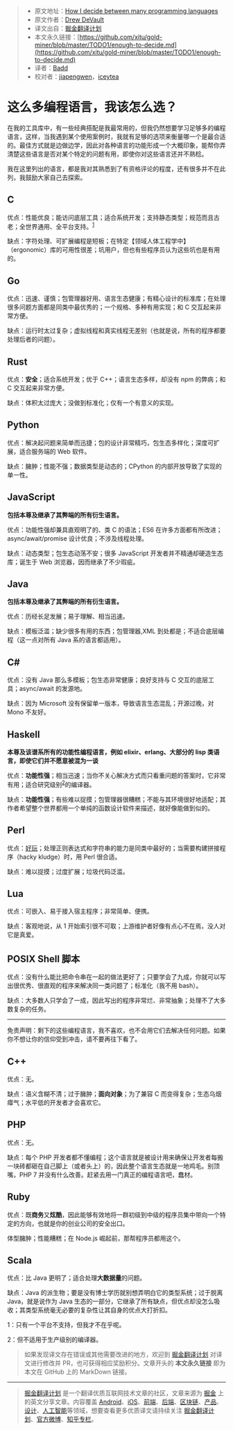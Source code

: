 > * 原文地址：[How I decide between many programming languages](https://drewdevault.com/2019/09/08/Enough-to-decide.html)
> * 原文作者：[Drew DeVault](https://drewdevault.com)
> * 译文出自：[掘金翻译计划](https://github.com/xitu/gold-miner)
> * 本文永久链接：[https://github.com/xitu/gold-miner/blob/master/TODO1/enough-to-decide.md](https://github.com/xitu/gold-miner/blob/master/TODO1/enough-to-decide.md)
> * 译者：[Badd](https://juejin.im/user/5b0f6d4b6fb9a009e405dda1)
> * 校对者：[jiapengwen](https://github.com/jiapengwen)，[iceytea](https://github.com/iceytea)

# 这么多编程语言，我该怎么选？

在我的工具库中，有一些经典搭配是我最常用的，但我仍然想要学习足够多的编程语言，这样，当我遇到某个使用案例时，我就有足够的选项来衡量哪一个是最合适的。最佳方式就是边做边学，因此对各种语言的功能形成一个大概印象，能帮你弄清楚这些语言是否对某个特定的问题有用，即使你对这些语言还并不熟稔。

我在这里列出的语言，都是我对其熟悉到了有资格评论的程度，还有很多并不在此列，我鼓励大家自己去探索。

## C

优点：性能优良；能访问底层工具；适合系统开发；支持静态类型；规范而且古老；全世界通用、全平台支持。<sup>[1](#footnote1)</sup>

缺点：字符处理、可扩展编程是短板；在特定【领域人体工程学中】（ergonomic）库的可用性很差；坑用户，但也有些程序员认为这些坑也是有用的。

## Go

优点：迅速、谨慎；包管理器好用、语言生态健康；有精心设计的标准库；在处理很多问题方面都是同类中最优秀的；一个规格、多种有用实现；和 C 交互起来非常方便。

缺点：运行时太过复杂；虚拟线程和真实线程无差别（也就是说，所有的程序都要处理后者的问题）。

## Rust

优点：**安全**；适合系统开发；优于 C++；语言生态多样，却没有 npm 的弊病；和 C 交互起来非常方便。

缺点：体积太过庞大；没做到标准化；仅有一个有意义的实现。

## Python

优点：解决起问题来简单而迅捷；包的设计非常精巧，包生态多样化；深度可扩展，适合服务端的 Web 软件。

缺点：臃肿；性能不强；数据类型是动态的；CPython 的内部开放导致了实现的单一性。

## JavaScript

**包括本尊及继承了其弊端的所有衍生语言。**

优点：功能性强却兼具直观明了的、类 C 的语法；ES6 在许多方面都有所改进；async/await/promise 设计优良；不涉及线程处理。

缺点：动态类型；包生态动荡不安；很多 JavaScript 开发者并不精通却硬造生态库；诞生于 Web 浏览器，因而继承了不少瑕疵。

## Java

**包括本尊及继承了其弊端的所有衍生语言。**

优点：历经长足发展；易于理解、相当迅速。

缺点：模板泛滥；缺少很多有用的东西；包管理器,XML 到处都是；不适合底层编程（这一点对所有 Java 系的语言都适用）。

## C#

优点：没有 Java 那么多模板；包生态非常健康；良好支持与 C 交互的底层工具；async/await 的发源地。

缺点：因为 Microsoft 没有保留单一版本，导致语言生态混乱；开源过晚，对 Mono 不友好。

## Haskell

**本尊及该谱系所有的功能性编程语言，例如 elixir、erlang、大部分的 lisp 类语言，即使它们并不愿意被混为一谈**

优点：**功能性强**；相当迅速；当你不关心解决方式而只看重问题的答案时，它非常有用；适合研究级别<sup>[2](#footnote2)</sup>的编译器。

缺点：**功能性强**；有些难以捉摸；包管理器很糟糕；不能与其环境很好地适配；其作者希望整个世界都用一个单纯的函数设计软件来描述，就好像能做到似的。

## Perl

优点：[好玩](https://github.com/Perl/perl5/blob/blead/Configure)；处理正则表达式和字符串的能力是同类中最好的；当需要构建拼接程序（hacky kludge）时，用 Perl 很合适。

缺点：难以捉摸；过度扩展；垃圾代码泛滥。

## Lua

优点：可嵌入、易于接入宿主程序；非常简单、便携。

缺点：客观地说，从 1 开始索引很不可取；上游维护者好像有点心不在焉，没人对它是真爱。

## POSIX Shell 脚本

优点：没有什么能比把命令串在一起的做法更好了；只要学会了九成，你就可以写出很优秀、很直观的程序来解决同一类问题了；标准化（我不用 bash）。

缺点：大多数人只学会了一成，因此写出的程序非常烂、非常抽象；处理不了大多数复杂的任务。

---

免责声明：剩下的这些编程语言，我不喜欢，也不会用它们去解决任何问题。如果你不想让你的信仰受到冲击，请不要再往下看了。

## C++

优点：无。

缺点：语义含糊不清；过于臃肿；**面向对象**；为了兼容 C 而变得复杂；生态乌烟瘴气；水平低的开发者才会喜欢它。

## PHP

优点：无。

缺点：每个 PHP 开发者都不懂编程；这个语言就是被设计用来确保让开发者每搬一块砖都砸在自己脚上（或者头上）的，因此整个语言生态就是一地鸡毛。别顶嘴，PHP 7 并没有什么改善。赶紧去用一门真正的编程语言吧，蠢材。

## Ruby

优点：既**商务**又**炫酷**，因此能够有效地将一群初级到中级的程序员集中带向一个特定的方向，也就是你的创业公司的安全出口。

体型臃肿；性能糟糕；在 Node.js 崛起前，那帮程序员都用这个。

## Scala

优点：比 Java 更明了；适合处理**大数据量**的问题。

缺点：Java 的派生物；要是没有博士学历就别想弄明白它的类型系统；过于脱离 Java，就是说作为 Java 生态的一部分，它继承了所有缺点，但优点却没怎么吸收；其类型系统毫无必要的复杂性让其自身的优点大打折扣。

<a name="footnote1">1</a>：只有一个平台不支持，但我才不在乎呢。
    
<a name="footnote2">2</a>：但不适用于生产级别的编译器。

> 如果发现译文存在错误或其他需要改进的地方，欢迎到 [掘金翻译计划](https://github.com/xitu/gold-miner) 对译文进行修改并 PR，也可获得相应奖励积分。文章开头的 **本文永久链接** 即为本文在 GitHub 上的 MarkDown 链接。

---

> [掘金翻译计划](https://github.com/xitu/gold-miner) 是一个翻译优质互联网技术文章的社区，文章来源为 [掘金](https://juejin.im) 上的英文分享文章。内容覆盖 [Android](https://github.com/xitu/gold-miner#android)、[iOS](https://github.com/xitu/gold-miner#ios)、[前端](https://github.com/xitu/gold-miner#前端)、[后端](https://github.com/xitu/gold-miner#后端)、[区块链](https://github.com/xitu/gold-miner#区块链)、[产品](https://github.com/xitu/gold-miner#产品)、[设计](https://github.com/xitu/gold-miner#设计)、[人工智能](https://github.com/xitu/gold-miner#人工智能)等领域，想要查看更多优质译文请持续关注 [掘金翻译计划](https://github.com/xitu/gold-miner)、[官方微博](http://weibo.com/juejinfanyi)、[知乎专栏](https://zhuanlan.zhihu.com/juejinfanyi)。
